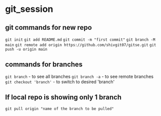 ﻿# git_session
## git commands for new repo
  `git init`
  `git add README.md`
  `git commit -m "first commit"`
  `git branch -M main`
  `git remote add origin https://github.com/shivgit07/gitse.git`
  `git push -u origin main`

## commands for branches
  `git branch`     - to see all branches
  `git branch -a`  - to see remote branches
  `git checkout 'branch'`  - to switch to desired 'branch'

## If local repo is showing only 1 branch 
  `git pull origin "name of the branch to be pulled"`
